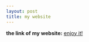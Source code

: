 ```yaml
---
layout: post
title: my website
---
```


**the link of my website:**
<a href="https://arefeh1384.github.io/">
            enjoy it!
        </a>

